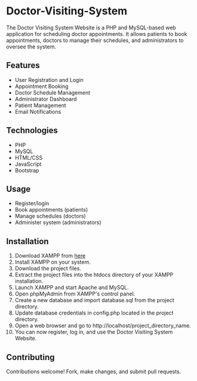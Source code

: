 # Doctor-Visiting-System
The Doctor Visiting System Website is a PHP and MySQL-based web application for scheduling doctor appointments. It allows patients to book appointments, doctors to manage their schedules, and administrators to oversee the system.

## Features
- User Registration and Login
- Appointment Booking
- Doctor Schedule Management
- Administrator Dashboard
- Patient Management
- Email Notifications

## Technologies
- PHP
- MySQL
- HTML/CSS
- JavaScript
- Bootstrap
  
## Usage
- Register/login
- Book appointments (patients)
- Manage schedules (doctors)
- Administer system (administrators)

## Installation

1.  Download XAMPP from [here](https://www.apachefriends.org/fr/download.html)
2.  Install XAMPP on your system.
3.  Download the project files.
4.  Extract the project files into the htdocs directory of your XAMPP installation.
5.  Launch XAMPP and start Apache and MySQL.
6.  Open phpMyAdmin from XAMPP's control panel.
7.  Create a new database and import database.sql from the project directory.
8.  Update database credentials in config.php located in the project directory.
9.  Open a web browser and go to http://localhost/project_directory_name.
10. You can now register, log in, and use the Doctor Visiting System Website.

## Contributing
Contributions welcome! Fork, make changes, and submit pull requests.
